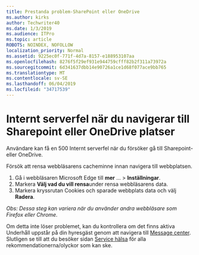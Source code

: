 ```yaml
---
title: Prestanda problem-SharePoint eller OneDrive
ms.author: kirks
author: Techwriter40
ms.date: 1/3/2019
ms.audience: ITPro
ms.topic: article
ROBOTS: NOINDEX, NOFOLLOW
localization_priority: Normal
ms.assetid: 9225ec0f-771f-4d7a-8157-e188953107aa
ms.openlocfilehash: 8276f5f29ef931e944759cfff82b2f311a73972a
ms.sourcegitcommit: 6d341637dbb14e90726a1ce1d68f077ace9bb765
ms.translationtype: MT
ms.contentlocale: sv-SE
ms.lasthandoff: 06/04/2019
ms.locfileid: "34717539"
---
```

# <a name="internal-server-error-when-navigating-to-sharepoint-or-onedrive-sites"></a>Internt serverfel när du navigerar till Sharepoint eller OneDrive platser

<p><span style="mso-bidi-font-family: Calibri; mso-bidi-theme-font: minor-latin;">Användare kan få en 500 Internt serverfel när du försöker gå till Sharepoint-eller OneDrive.</span></p> <p><span style="mso-bidi-font-family: Calibri; mso-bidi-theme-font: minor-latin;">Försök att rensa webbläsarens cacheminne innan navigera till webbplatsen.</span></p> <ol> <li><span style="mso-bidi-font-family: Calibri; mso-bidi-theme-font: minor-latin;">Gå i webbläsaren Microsoft Edge till <strong>mer</strong> &hellip; &gt; <strong>Inställningar</strong>.</span></li> <li><span style="mso-bidi-font-family: Calibri; mso-bidi-theme-font: minor-latin;">Markera <strong>Välj vad du vill rensa</strong>under rensa webbläsarens data.</span></li> <li><span style="mso-bidi-font-family: Calibri; mso-bidi-theme-font: minor-latin;">Markera kryssrutan Cookies och sparade webbplats data och välj <strong>Radera</strong>.</span></li> </ol> <p><em style="mso-bidi-font-style: normal;"><span style="mso-bidi-font-family: Calibri; mso-bidi-theme-font: minor-latin;">Obs: Dessa steg kan variera när du använder andra webbläsare som Firefox eller Chrome.</span></em></p> <p><span style="mso-bidi-font-family: Calibri; mso-bidi-theme-font: minor-latin;">Om detta inte löser problemet, kan du kontrollera om det finns aktiva Underhåll uppstår på din hyresgäst genom att navigera till <a href="https://portal.office.com/adminportal/home#/MessageCenter">Message center</a>. Slutligen se till att du besöker sidan <a href="https://portal.office.com/adminportal/home#/servicehealth">Service hälsa</a> för alla rekommendationerna/olyckor som kan ske.</span></p>

